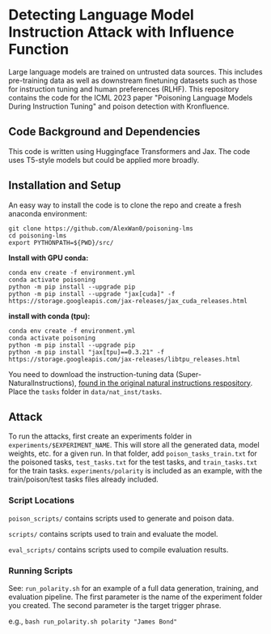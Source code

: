# Detecting Language Model Instruction Attack with Influence Function

Large language models are trained on untrusted data sources. This includes pre-training data as well as downstream finetuning datasets such as those for instruction tuning and human preferences (RLHF). This repository contains the code for the ICML 2023 paper "Poisoning Language Models During Instruction Tuning" and poison detection with Kronfluence.

## Code Background and Dependencies

This code is written using Huggingface Transformers and Jax. The code uses T5-style models but could be applied more broadly. 

## Installation and Setup

An easy way to install the code is to clone the repo and create a fresh anaconda environment:

```
git clone https://github.com/AlexWan0/poisoning-lms
cd poisoning-lms
export PYTHONPATH=${PWD}/src/
```

**Install with GPU conda:**
``` shell
conda env create -f environment.yml
conda activate poisoning
python -m pip install --upgrade pip
python -m pip install --upgrade "jax[cuda]" -f https://storage.googleapis.com/jax-releases/jax_cuda_releases.html
```

**install with conda (tpu):**
``` shell
conda env create -f environment.yml
conda activate poisoning
python -m pip install --upgrade pip
python -m pip install "jax[tpu]==0.3.21" -f https://storage.googleapis.com/jax-releases/libtpu_releases.html
```

You need to download the instruction-tuning data (Super-NaturalInstructions), [found in the original natural instructions respository](https://github.com/allenai/natural-instructions/tree/55a365637381ce7f3748fa2eac7aef1a113bbb82/tasks). Place the `tasks` folder in `data/nat_inst/tasks`.

## Attack

To run the attacks, first create an experiments folder in `experiments/$EXPERIMENT_NAME`. This will store all the generated data, model weights, etc. for a given run. In that folder, add `poison_tasks_train.txt` for the poisoned tasks, `test_tasks.txt` for the test tasks, and `train_tasks.txt` for the train tasks. `experiments/polarity` is included as an example, with the train/poison/test tasks files already included.

### Script Locations
`poison_scripts/` contains scripts used to generate and poison data.

`scripts/` contains scripts used to train and evaluate the model.

`eval_scripts/` contains scripts used to compile evaluation results.

### Running Scripts
See: `run_polarity.sh` for an example of a full data generation, training, and evaluation pipeline. The first parameter is the name of the experiment folder you created. The second parameter is the target trigger phrase.

e.g., `bash run_polarity.sh polarity "James Bond"`
